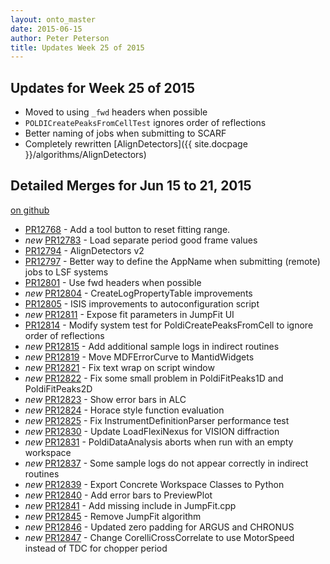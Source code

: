 ```yaml
---
layout: onto_master
date: 2015-06-15
author: Peter Peterson
title: Updates Week 25 of 2015
---
```

Updates for Week 25 of 2015
---------------------------
* Moved to using `_fwd` headers when possible
* `POLDICreatePeaksFromCellTest` ignores order of reflections
* Better naming of jobs when submitting to SCARF
* Completely rewritten [AlignDetectors]({{ site.docpage }}/algorithms/AlignDetectors)

Detailed Merges for Jun 15 to 21, 2015
--------------------------------------
[on github](https://github.com/mantidproject/mantid/pulls?q=is%3Apr+merged%3A2015-06-16..2015-06-21)

* [PR12768](https://github.com/mantidproject/mantid/pull/12768) - Add a tool button to reset fitting range.
* *new* [PR12783](https://github.com/mantidproject/mantid/pull/12783) - Load separate period good frame values
* [PR12794](https://github.com/mantidproject/mantid/pull/12794) - AlignDetectors v2
* [PR12797](https://github.com/mantidproject/mantid/pull/12797) - Better way to define the AppName when submitting (remote) jobs to LSF systems
* [PR12801](https://github.com/mantidproject/mantid/pull/12801) - Use fwd headers when possible
* *new* [PR12804](https://github.com/mantidproject/mantid/pull/12804) - CreateLogPropertyTable improvements
* [PR12805](https://github.com/mantidproject/mantid/pull/12805) - ISIS improvements to autoconfiguration script
* *new* [PR12811](https://github.com/mantidproject/mantid/pull/12811) - Expose fit parameters in JumpFit UI
* [PR12814](https://github.com/mantidproject/mantid/pull/12814) - Modify system test for PoldiCreatePeaksFromCell to ignore order of reflections
* *new* [PR12815](https://github.com/mantidproject/mantid/pull/12815) - Add additional sample logs in indirect routines
* *new* [PR12819](https://github.com/mantidproject/mantid/pull/12819) - Move MDFErrorCurve to MantidWidgets
* *new* [PR12821](https://github.com/mantidproject/mantid/pull/12821) - Fix text wrap on script window
* *new* [PR12822](https://github.com/mantidproject/mantid/pull/12822) - Fix some small problem in PoldiFitPeaks1D and PoldiFitPeaks2D
* *new* [PR12823](https://github.com/mantidproject/mantid/pull/12823) - Show error bars in ALC
* *new* [PR12824](https://github.com/mantidproject/mantid/pull/12824) - Horace style function evaluation
* *new* [PR12825](https://github.com/mantidproject/mantid/pull/12825) - Fix InstrumentDefinitionParser performance test
* *new* [PR12830](https://github.com/mantidproject/mantid/pull/12830) - Update LoadFlexiNexus for VISION diffraction
* *new* [PR12831](https://github.com/mantidproject/mantid/pull/12831) - PoldiDataAnalysis aborts when run with an empty workspace
* *new* [PR12837](https://github.com/mantidproject/mantid/pull/12837) - Some sample logs do not appear correctly in indirect routines
* *new* [PR12839](https://github.com/mantidproject/mantid/pull/12839) - Export Concrete Workspace Classes to Python
* *new* [PR12840](https://github.com/mantidproject/mantid/pull/12840) - Add error bars to PreviewPlot
* *new* [PR12841](https://github.com/mantidproject/mantid/pull/12841) - Add missing include in JumpFit.cpp
* *new* [PR12845](https://github.com/mantidproject/mantid/pull/12845) - Remove JumpFit algorithm
* *new* [PR12846](https://github.com/mantidproject/mantid/pull/12846) - Updated zero padding for ARGUS and CHRONUS
* *new* [PR12847](https://github.com/mantidproject/mantid/pull/12847) - Change CorelliCrossCorrelate to use MotorSpeed instead of TDC for chopper period
